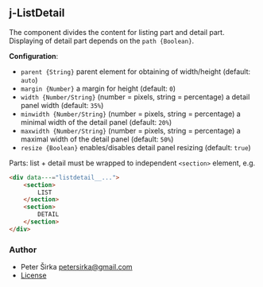 ## j-ListDetail

The component divides the content for listing part and detail part. Displaying of detail part depends on the `path {Boolean}`.

__Configuration__:

- `parent {String}` parent element for obtaining of width/height (default: `auto`)
- `margin {Number}` a margin for height (default: `0`)
- `width {Number/String}` (number = pixels, string = percentage) a detail panel width (default: `35%`)
- `minwidth {Number/String}` (number = pixels, string = percentage) a minimal width of the detail panel (default: `20%`)
- `maxwidth {Number/String}` (number = pixels, string = percentage) a maximal width of the detail panel (default: `50%`)
- `resize {Boolean}` enables/disables detail panel resizing (default: `true`)

Parts: list + detail must be wrapped to independent `<section>` element, e.g.

```html
<div data---="listdetail__...">
	<section>
		LIST
	</section>
	<section>
		DETAIL
	</section>
</div>
```

### Author

- Peter Širka <petersirka@gmail.com>
- [License](https://www.totaljs.com/license/)